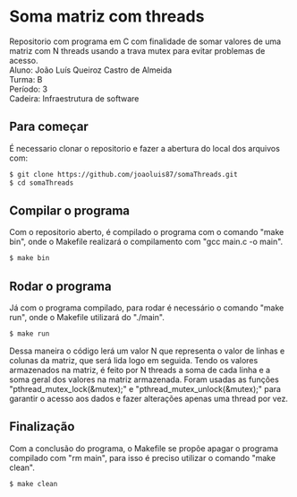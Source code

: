 # Soma matriz com threads
Repositorio com programa em C com finalidade de somar valores de uma matriz com N threads usando a trava mutex para evitar problemas de acesso.   
Aluno: João Luís Queiroz Castro de Almeida  
Turma: B  
Período: 3  
Cadeira: Infraestrutura de software  

## Para começar   

É necessario clonar o repositorio e fazer a abertura do local dos arquivos com:   

```bash
$ git clone https://github.com/joaoluis87/somaThreads.git
$ cd somaThreads
```

## Compilar o programa   

Com o repositorio aberto, é compilado o programa com o comando "make bin", onde o Makefile realizará o compilamento com "gcc main.c -o main".   

```bash
$ make bin
```

## Rodar o programa   

Já  com o programa compilado, para rodar é necessário o comando "make run", onde o Makefile utilizará do "./main".  

```bash
$ make run
```
Dessa maneira o código lerá um valor N que representa o valor de linhas e colunas da matriz, que será lida logo em seguida.
Tendo os valores armazenados na matriz, é feito por N threads a soma de cada linha e a soma geral dos valores na matriz armazenada.
Foram usadas as funções "pthread_mutex_lock(&mutex);" e "pthread_mutex_unlock(&mutex);" para garantir o acesso aos dados e fazer alterações apenas uma thread por vez.

## Finalização   

Com a conclusão do programa, o Makefile se propõe apagar o programa compilado com "rm main", para isso é preciso utilizar o comando "make clean".  

```bash
$ make clean
```